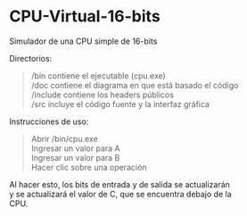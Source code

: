 # CPU-Virtual-16-bits
Simulador de una CPU simple de 16-bits  
  
Directorios:
  
> /bin contiene el ejecutable (cpu.exe)  
> /doc contiene el diagrama en que está basado el código  
> /include contiene los headers públicos  
> /src incluye el código fuente y la interfaz gráfica  
  
Instrucciones de uso:  
  
> Abrir /bin/cpu.exe  
> Ingresar un valor para A  
> Ingresar un valor para B  
> Hacer clic sobre una operación  
  
Al hacer esto, los bits de entrada y de salida se actualizarán  
y se actualizará el valor de C, que se encuentra debajo de la  
CPU.  
